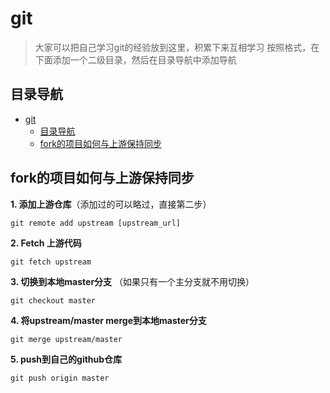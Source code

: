 # git

> 大家可以把自己学习git的经验放到这里，积累下来互相学习
> 按照格式，在下面添加一个二级目录，然后在目录导航中添加导航

## 目录导航
- [git](#git)
  - [目录导航](#目录导航)
  - [fork的项目如何与上游保持同步](#fork的项目如何与上游保持同步)

## fork的项目如何与上游保持同步

**1. 添加上游仓库**（添加过的可以略过，直接第二步）

```
git remote add upstream [upstream_url]
```

**2. Fetch 上游代码**

```
git fetch upstream
```

**3. 切换到本地master分支** （如果只有一个主分支就不用切换）

```
git checkout master
```

**4. 将upstream/master merge到本地master分支** 

```
git merge upstream/master
```

**5. push到自己的github仓库**

```
git push origin master
```
